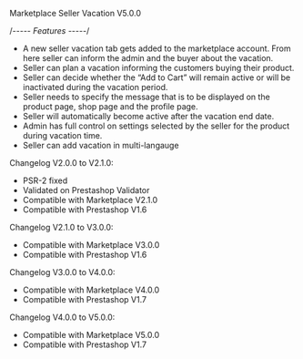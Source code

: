 Marketplace Seller Vacation V5.0.0


/*----- Features -----*/

+ A new seller vacation tab gets added to the marketplace account. From here seller can inform the admin and the buyer about the vacation.
+ Seller can plan a vacation informing the customers buying their product.
+ Seller can decide whether the “Add to Cart” will remain active or will be inactivated during the vacation period.
+ Seller needs to specify the message that is to be displayed on the product page, shop page and the profile page.
+ Seller will automatically become active after the vacation end date.
+ Admin has full control on settings selected by the seller for the product during vacation time.
+ Seller can add vacation in multi-langauge


Changelog V2.0.0 to V2.1.0:

+ PSR-2 fixed
+ Validated on Prestashop Validator
+ Compatible with Marketplace V2.1.0
+ Compatible with Prestashop V1.6


Changelog V2.1.0 to V3.0.0:

+ Compatible with Marketplace V3.0.0
+ Compatible with Prestashop V1.6

Changelog V3.0.0 to V4.0.0:

+ Compatible with Marketplace V4.0.0
+ Compatible with Prestashop V1.7

Changelog V4.0.0 to V5.0.0:

+ Compatible with Marketplace V5.0.0
+ Compatible with Prestashop V1.7